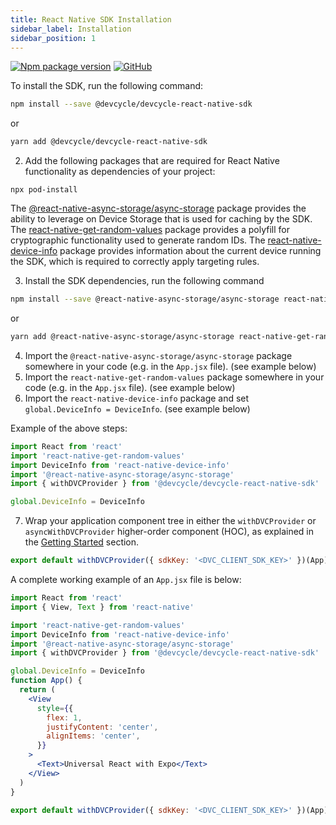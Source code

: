 ```yaml
---
title: React Native SDK Installation
sidebar_label: Installation
sidebar_position: 1
---
```


[![Npm package version](https://badgen.net/npm/v/@devcycle/devcycle-react-native-sdk)](https://www.npmjs.com/package/@devcycle/devcycle-react-native-sdk)
[![GitHub](https://img.shields.io/github/stars/devcyclehq/js-sdks.svg?style=social&label=Star&maxAge=2592000)](https://github.com/devcyclehq/js-sdks)

To install the SDK, run the following command:

```bash
npm install --save @devcycle/devcycle-react-native-sdk 
```
or

```bash
yarn add @devcycle/devcycle-react-native-sdk 
```

2. Add the following packages that are required for React Native functionality as dependencies of your project:
```shell
npx pod-install
```

The [@react-native-async-storage/async-storage](https://www.npmjs.com/package/@react-native-async-storage/async-storage) package provides the ability to leverage on Device Storage that is used for caching by the SDK.
The [react-native-get-random-values](https://www.npmjs.com/package/react-native-get-random-values) package provides a polyfill for cryptographic functionality used to generate random IDs.
The [react-native-device-info](https://www.npmjs.com/package/react-native-device-info) package provides information about the current device running the SDK, which is required to correctly apply targeting rules.

3.  Install the SDK dependencies, run the following command

```bash
npm install --save @react-native-async-storage/async-storage react-native-get-random-values react-native-device-info
```
or

```bash
yarn add @react-native-async-storage/async-storage react-native-get-random-values react-native-device-info
```

4.  Import the `@react-native-async-storage/async-storage` package somewhere in your code (e.g. in the `App.jsx` file). (see example below)
5.  Import the `react-native-get-random-values` package somewhere in your code (e.g. in the `App.jsx` file). (see example below)
6.  Import the `react-native-device-info` package and set `global.DeviceInfo = DeviceInfo`. (see example below)

Example of the above steps:
```javascript
import React from 'react'
import 'react-native-get-random-values'
import DeviceInfo from 'react-native-device-info'
import '@react-native-async-storage/async-storage'
import { withDVCProvider } from '@devcycle/devcycle-react-native-sdk'

global.DeviceInfo = DeviceInfo
```

7. Wrap your application component tree in either the `withDVCProvider` or `asyncWithDVCProvider` higher-order component (HOC), as explained in the [Getting Started](#getting-started) section.


```jsx
export default withDVCProvider({ sdkKey: '<DVC_CLIENT_SDK_KEY>' })(App)
```

A complete working example of an `App.jsx` file is below:
```jsx
import React from 'react'
import { View, Text } from 'react-native'

import 'react-native-get-random-values'
import DeviceInfo from 'react-native-device-info'
import '@react-native-async-storage/async-storage'
import { withDVCProvider } from '@devcycle/devcycle-react-native-sdk'

global.DeviceInfo = DeviceInfo
function App() {
  return (
    <View
      style={{
        flex: 1,
        justifyContent: 'center',
        alignItems: 'center',
      }}
    >
      <Text>Universal React with Expo</Text>
    </View>
  )
}

export default withDVCProvider({ sdkKey: '<DVC_CLIENT_SDK_KEY>' })(App)
```

